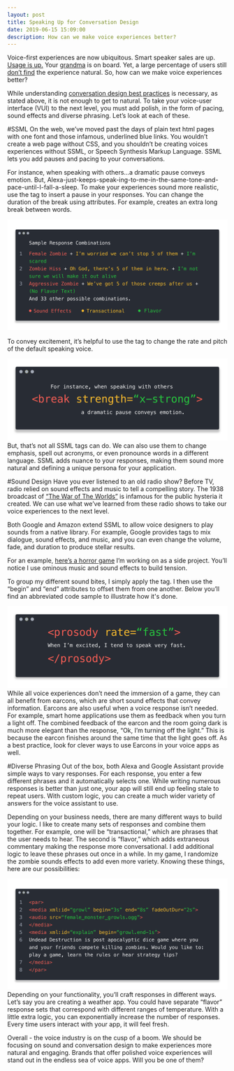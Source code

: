 ```yaml
---
layout: post
title: Speaking Up for Conversation Design
date: 2019-06-15 15:09:00
description: How can we make voice experiences better?
---
```

Voice-first experiences are now ubiquitous. Smart speaker sales are up. [Usage is up.](https://techcrunch.com/2019/02/12/report-voice-assistants-in-use-to-triple-to-8-billion-by-2023/) Your [grandma](https://www.kiplinger.com/article/retirement/T013-C000-S004-voice-assistants-can-help-older-adults.html) is on board. Yet, a large percentage of users still [don’t find](https://www.thinkwithgoogle.com/data/talking-to-voice-assistant/) the experience natural. So, how can we make voice experiences better?

While understanding [conversation design best practices](https://designguidelines.withgoogle.com/conversation/conversation-design/what-is-conversation-design.html#) is necessary, as stated above, it is not enough to get to natural. To take your voice-user interface (VUI) to the next level, you must add polish, in the form of pacing, sound effects and diverse phrasing. Let’s look at each of these.

#SSML
On the web, we’ve moved past the days of plain text html pages with one font and those infamous, underlined blue links. You wouldn’t create a web page without CSS, and you shouldn’t be creating voices experiences without SSML, or Speech Synthesis Markup Language. SSML lets you add pauses and pacing to your conversations.

For instance, when speaking with others…a dramatic pause conveys emotion. But, Alexa-just-keeps-speak-ing-to-me-in-the-same-tone-and-pace-until-I-fall-a-sleep. To make your experiences sound more realistic, use the <break/> tag to insert a pause in your responses. You can change the duration of the break using attributes. For example, <break strength =”x-strong”/> creates an extra long break between words.

![SSML Code](/img/image1.png)

To convey excitement, it’s helpful to use the  <prosody> tag to change the rate and pitch of the default speaking voice.
<div class="img_row">
<img class="col one" src="/img/image2.png">
</div>
But, that’s not all SSML tags can do. We can also use them to change emphasis, spell out acronyms, or even pronounce words in a different language. SSML adds nuance to your responses, making them sound more natural and defining a unique persona for your application. 

#Sound Design
Have you ever listened to an old radio show? Before TV, radio relied on sound effects and music to tell a compelling story. The 1938 broadcast of [“The War of The Worlds”](https://en.wikipedia.org/wiki/The_War_of_the_Worlds_(radio_drama)#Public_reaction) is infamous for the public hysteria it created. We can use what we’ve learned from these radio shows to take our voice experiences to the next level.

Both Google and Amazon extend SSML to allow voice designers to play sounds from a native library. For example, Google provides tags to mix dialogue, sound effects, and music, and you can even change the volume, fade, and duration to produce stellar results. 

For an example, [here’s a horror game](https://youtu.be/00bmZBYbj0I) I’m working on as a side project. You’ll notice I use ominous music and sound effects to build tension.

To group my different sound bites, I simply apply the <par> tag. I then use the “begin” and “end” attributes to offset them from one another. Below you’ll find an abbreviated code sample to illustrate how it's done.
<div class="img_row">
<img class="col one" src="/img/image3.png">
</div>
While all voice experiences don’t need the immersion of a game, they can all benefit from earcons, which are short sound effects that convey information. Earcons are also useful when a voice response isn’t needed. For example, smart home applications use them as feedback when you turn a light off. The combined feedback of the earcon and the room going dark is much more elegant than the response, “Ok, I’m turning off the light.” This is because the earcon finishes around the same time that the light goes off. As a best practice, look for clever ways to use Earcons in your voice apps as well.

#Diverse Phrasing
Out of the box, both Alexa and Google Assistant provide simple ways to vary responses. For each response, you enter a few different phrases and it automatically selects one. While writing numerous responses is better than just one, your app will still end up feeling stale to repeat users. With custom logic, you can create a much wider variety of answers for the voice assistant to use.

Depending on your business needs, there are many different ways to build your logic. I like to create many sets of responses and combine them together. For example, one will be “transactional,” which are phrases that the user needs to hear. The second is “flavor,” which adds extraneous commentary making the response more conversational. I add additional logic to leave these phrases out once in a while. In my game, I randomize the zombie sounds effects to add even more variety. Knowing these things, here are our possibilities:
<div class="img_row">
<img class="col one" src="/img/image4.png">
</div>
Depending on your functionality, you’ll craft responses in different ways. Let’s say you are creating a weather app. You could have separate “flavor” response sets that correspond with different ranges of temperature. With a little extra logic, you can exponentially increase the number of responses. Every time users interact with your app, it will feel fresh.

Overall - the voice industry is on the cusp of a boom. We should be focusing on sound and conversation design to make experiences more natural and engaging. Brands that offer polished voice experiences will stand out in the endless sea of voice apps. Will you be one of them?
